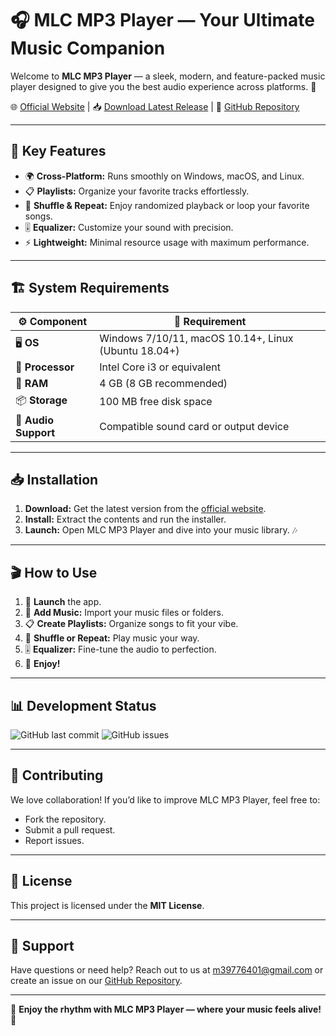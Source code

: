 # 🎧 MLC MP3 Player — Your Ultimate Music Companion

Welcome to **MLC MP3 Player** — a sleek, modern, and feature-packed music player designed to give you the best audio experience across platforms. 🎉

🌐 [Official Website](#) | 📥 [Download Latest Release](#) | 🐙 [GitHub Repository](#)

---

## 🚀 Key Features
- 🌍 **Cross-Platform:** Runs smoothly on Windows, macOS, and Linux.
- 📋 **Playlists:** Organize your favorite tracks effortlessly.
- 🔀 **Shuffle & Repeat:** Enjoy randomized playback or loop your favorite songs.
- 🎚️ **Equalizer:** Customize your sound with precision.
- ⚡ **Lightweight:** Minimal resource usage with maximum performance.

---

## 🏗️ System Requirements
| ⚙️ **Component**    | 📝 **Requirement**               |
|--------------------|---------------------------------|
| 🖥️ **OS**          | Windows 7/10/11, macOS 10.14+, Linux (Ubuntu 18.04+) |
| 🔧 **Processor**   | Intel Core i3 or equivalent     |
| 💾 **RAM**         | 4 GB (8 GB recommended)         |
| 📦 **Storage**     | 100 MB free disk space          |
| 🎵 **Audio Support** | Compatible sound card or output device |

---

## 📥 Installation
1. **Download:** Get the latest version from the [official website](#).
2. **Install:** Extract the contents and run the installer.
3. **Launch:** Open MLC MP3 Player and dive into your music library. 🎶

---

## 🎬 How to Use
1. 🚀 **Launch** the app.
2. 🎵 **Add Music:** Import your music files or folders.
3. 📋 **Create Playlists:** Organize songs to fit your vibe.
4. 🔀 **Shuffle or Repeat:** Play music your way.
5. 🎚️ **Equalizer:** Fine-tune the audio to perfection.
6. 🎉 **Enjoy!**

---

## 📊 Development Status
![GitHub last commit](https://img.shields.io/github/last-commit/user/mlc-mp3-player) ![GitHub issues](https://img.shields.io/github/issues/user/mlc-mp3-player)

---

## 🤝 Contributing
We love collaboration! If you’d like to improve MLC MP3 Player, feel free to:
- Fork the repository.
- Submit a pull request.
- Report issues.

---

## 📜 License
This project is licensed under the **MIT License**.

---

## 📧 Support
Have questions or need help? Reach out to us at [m39776401@gmail.com](mailto:m39776401@gmail.com) or create an issue on our [GitHub Repository](#).

---

🎉 **Enjoy the rhythm with MLC MP3 Player — where your music feels alive!** 🚀



